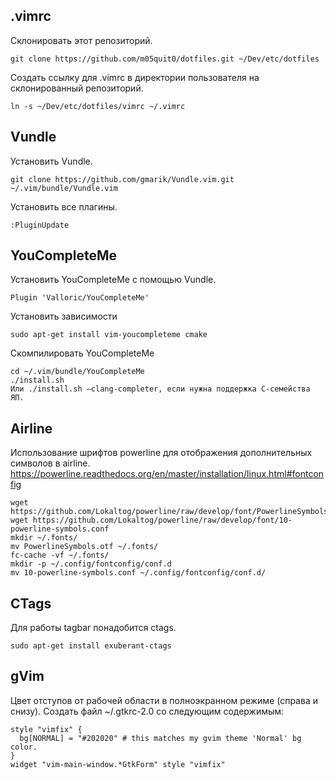 ## .vimrc
Склонировать этот репозиторий.

    git clone https://github.com/m05quit0/dotfiles.git ~/Dev/etc/dotfiles

Создать ссылку для .vimrc в директории пользователя на склонированный репозиторий.

    ln -s ~/Dev/etc/dotfiles/vimrc ~/.vimrc

## Vundle
Установить Vundle.

    git clone https://github.com/gmarik/Vundle.vim.git ~/.vim/bundle/Vundle.vim

Установить все плагины.

    :PluginUpdate

## YouCompleteMe
Установить YouCompleteMe с помощью Vundle.

    Plugin 'Valloric/YouCompleteMe'

Установить зависимости

    sudo apt-get install vim-youcompleteme cmake

Скомпилировать YouCompleteMe

    cd ~/.vim/bundle/YouCompleteMe
    ./install.sh
    Или ./install.sh —clang-completer, если нужна поддержка C-семейства ЯП.

## Airline
Использование шрифтов powerline для отображения дополнительных символов в airline.
https://powerline.readthedocs.org/en/master/installation/linux.html#fontconfig

    wget https://github.com/Lokaltog/powerline/raw/develop/font/PowerlineSymbols.otf
    wget https://github.com/Lokaltog/powerline/raw/develop/font/10-powerline-symbols.conf
    mkdir ~/.fonts/
    mv PowerlineSymbols.otf ~/.fonts/
    fc-cache -vf ~/.fonts/
    mkdir -p ~/.config/fontconfig/conf.d
    mv 10-powerline-symbols.conf ~/.config/fontconfig/conf.d/

## CTags
Для работы tagbar понадобится ctags.

    sudo apt-get install exuberant-ctags

## gVim
Цвет отступов от рабочей области в полноэкранном режиме (справа и снизу).
Создать файл ~/.gtkrc-2.0 cо следующим содержимым:

    style "vimfix" {
      bg[NORMAL] = "#202020" # this matches my gvim theme 'Normal' bg color.
    }
    widget "vim-main-window.*GtkForm" style "vimfix"

